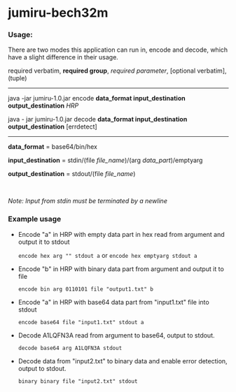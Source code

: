 # jumiru-bech32m

### Usage:
There are two modes this application can run in, encode and decode, which have a slight difference in their usage.

required verbatim, **required group**, *required parameter*, [optional verbatim], (tuple)  

---

java -jar jumiru-1.0.jar encode **data_format input_destination output_destination** *HRP*

java - jar jumiru-1.0.jar decode **data_format input_destination output_destination** [errdetect]

---

**data_format** = base64/bin/hex

**input_destination** = stdin/(file *file_name*)/(arg *data_part*)/emptyarg

**output_destination** = stdout/(file *file_name*)

<br>

*Note: Input from stdin must  be terminated by a newline*

### Example usage

* Encode "a" in HRP with empty data part in hex read from argument and output it to stdout
  
  `encode hex arg "" stdout a` or `encode hex emptyarg stdout a`


* Encode "b" in HRP with binary data part from argument and output it to file

  `encode bin arg 0110101 file "output1.txt" b`


* Encode "a" in HRP with base64 data part from "input1.txt" file into stdout

  `encode base64 file "input1.txt" stdout a`


* Decode A1LQFN3A read from argument to base64, output to stdout.
  
  `decode base64 arg A1LQFN3A stdout`


* Decode data from "input2.txt" to binary data and enable error detection, output to stdout.

  `binary binary file "input2.txt" stdout`